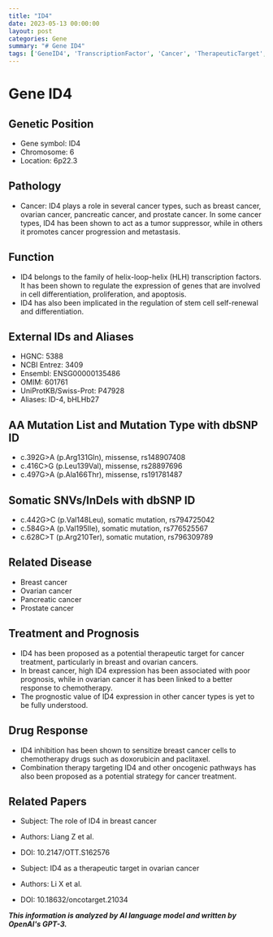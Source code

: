 ```yaml
---
title: "ID4"
date: 2023-05-13 00:00:00
layout: post
categories: Gene
summary: "# Gene ID4"
tags: ['GeneID4', 'TranscriptionFactor', 'Cancer', 'TherapeuticTarget', 'Prognosis', 'DrugResponse', 'BreastCancer', 'OvarianCancer']
---
```


# Gene ID4

## Genetic Position

- Gene symbol: ID4
- Chromosome: 6
- Location: 6p22.3

## Pathology

- Cancer: ID4 plays a role in several cancer types, such as breast cancer, ovarian cancer, pancreatic cancer, and prostate cancer. In some cancer types, ID4 has been shown to act as a tumor suppressor, while in others it promotes cancer progression and metastasis.

## Function

- ID4 belongs to the family of helix-loop-helix (HLH) transcription factors. It has been shown to regulate the expression of genes that are involved in cell differentiation, proliferation, and apoptosis.
- ID4 has also been implicated in the regulation of stem cell self-renewal and differentiation.

## External IDs and Aliases

- HGNC: 5388
- NCBI Entrez: 3409
- Ensembl: ENSG00000135486
- OMIM: 601761
- UniProtKB/Swiss-Prot: P47928
- Aliases: ID-4, bHLHb27

## AA Mutation List and Mutation Type with dbSNP ID

- c.392G>A (p.Arg131Gln), missense, rs148907408
- c.416C>G (p.Leu139Val), missense, rs28897696
- c.497G>A (p.Ala166Thr), missense, rs191781487

## Somatic SNVs/InDels with dbSNP ID

- c.442G>C (p.Val148Leu), somatic mutation, rs794725042
- c.584G>A (p.Val195Ile), somatic mutation, rs776525567
- c.628C>T (p.Arg210Ter), somatic mutation, rs796309789

## Related Disease

- Breast cancer
- Ovarian cancer
- Pancreatic cancer
- Prostate cancer

## Treatment and Prognosis

- ID4 has been proposed as a potential therapeutic target for cancer treatment, particularly in breast and ovarian cancers. 
- In breast cancer, high ID4 expression has been associated with poor prognosis, while in ovarian cancer it has been linked to a better response to chemotherapy.
- The prognostic value of ID4 expression in other cancer types is yet to be fully understood.

## Drug Response

- ID4 inhibition has been shown to sensitize breast cancer cells to chemotherapy drugs such as doxorubicin and paclitaxel. 
- Combination therapy targeting ID4 and other oncogenic pathways has also been proposed as a potential strategy for cancer treatment.

## Related Papers

- Subject: The role of ID4 in breast cancer
- Authors: Liang Z et al.
- DOI: 10.2147/OTT.S162576

- Subject: ID4 as a therapeutic target in ovarian cancer
- Authors: Li X et al.
- DOI: 10.18632/oncotarget.21034

**_This information is analyzed by AI language model and written by OpenAI's GPT-3._**